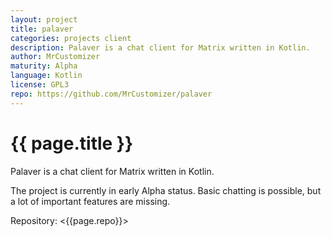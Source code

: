```yaml
---
layout: project
title: palaver
categories: projects client
description: Palaver is a chat client for Matrix written in Kotlin.
author: MrCustomizer
maturity: Alpha
language: Kotlin
license: GPL3
repo: https://github.com/MrCustomizer/palaver
---
```


# {{ page.title }}
Palaver is a chat client for Matrix written in Kotlin.

The project is currently in early Alpha status. Basic chatting is possible, but a lot of important features are missing.

Repository: <{{page.repo}}>
